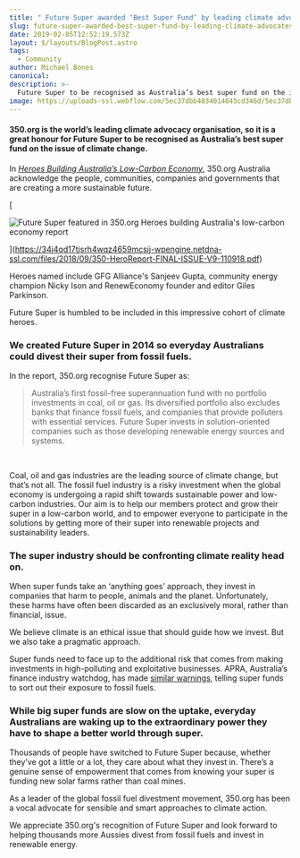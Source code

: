 ```yaml
---
title: " Future Super awarded ‘Best Super Fund’ by leading climate advocates"
slug: future-super-awarded-best-super-fund-by-leading-climate-advocates
date: 2019-02-05T12:52:19.573Z
layout: $/layouts/BlogPost.astro
tags:
  - Community
author: Michael Bones
canonical:
description: >-
  Future Super to be recognised as Australia’s best super fund on the issue of climate change by 350.org, the world’s leading climate advocacy organisation.
image: https://uploads-ssl.webflow.com/5ec37dbb4834014045cd346d/5ec37dbc48340172d5cd3e33_Future%20Super%20awarded%20%E2%80%98Best%20Super%20Fund%E2%80%99%20by%20leading%20climate%20advocates.png
---
```


#### 350.org is the world’s leading climate advocacy organisation, so it is a great honour for Future Super to be recognised as Australia’s best super fund on the issue of climate change.

In [_Heroes Building Australia’s Low-Carbon Economy_](https://350.org.au/heroes-building-australias-low-carbon-economy/), 350.org Australia acknowledge the people, communities, companies and governments that are creating a more sustainable future.

[

![Future Super featured in 350.org Heroes building Australia's low-carbon economy report](https://uploads-ssl.webflow.com/5ec37dbb4834014045cd346d/5ec37dbc4834019bcfcd3bd2_350report.jpg)

](https://34j4qd17tjsrh4wqz4659mcsij-wpengine.netdna-ssl.com/files/2018/09/350-HeroReport-FINAL-ISSUE-V9-110918.pdf)

Heroes named include GFG Alliance's Sanjeev Gupta, community energy champion Nicky Ison and RenewEconomy founder and editor Giles Parkinson.

Future Super is humbled to be included in this impressive cohort of climate heroes.

### We created Future Super in 2014 so everyday Australians could divest their super from fossil fuels.

In the report, 350.org recognise Future Super as:

> Australia’s first fossil-free superannuation fund with no portfolio investments in coal, oil or gas. Its diversified portfolio also excludes banks that finance fossil fuels, and companies that provide polluters with essential services. Future Super invests in solution-oriented companies such as those developing renewable energy sources and systems.

‍

Coal, oil and gas industries are the leading source of climate change, but that’s not all. The fossil fuel industry is a risky investment when the global economy is undergoing a rapid shift towards sustainable power and low-carbon industries. Our aim is to help our members protect and grow their super in a low-carbon world, and to empower everyone to participate in the solutions by getting more of their super into renewable projects and sustainability leaders.

### The super industry should be confronting climate reality head on.

When super funds take an ‘anything goes’ approach, they invest in companies that harm to people, animals and the planet. Unfortunately, these harms have often been discarded as an exclusively moral, rather than financial, issue.

We believe climate is an ethical issue that should guide how we invest. But we also take a pragmatic approach.

Super funds need to face up to the additional risk that comes from making investments in high-polluting and exploitative businesses. APRA, Australia’s finance industry watchdog, has made [similar warnings](https://www.smh.com.au/business/banking-and-finance/asic-warns-on-climate-risk-as-heat-turns-on-directors-20180618-p4zm7j.html), telling super funds to sort out their exposure to fossil fuels.

### While big super funds are slow on the uptake, everyday Australians are waking up to the extraordinary power they have to shape a better world through super.

Thousands of people have switched to Future Super because, whether they’ve got a little or a lot, they care about what they invest in. There’s a genuine sense of empowerment that comes from knowing your super is funding new solar farms rather than coal mines.

As a leader of the global fossil fuel divestment movement, 350.org has been a vocal advocate for sensible and smart approaches to climate action.

We appreciate 350.org's recognition of Future Super and look forward to helping thousands more Aussies divest from fossil fuels and invest in renewable energy.
